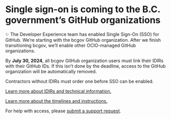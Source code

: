 # Single sign-on is coming to the B.C. government’s GitHub organizations 

:sparkles: The Developer Experience team has enabled Single Sign-On (SSO) for GitHub. We’re starting with the bcgov GitHub organization. After we finish transitioning bcgov, we’ll enable other OCIO-managed GitHub organizations.

By **July 30, 2024**, all bcgov GitHub organization users must link their IDIRs with their GitHub IDs. If this isn’t done by the deadline, access to the GitHub organization will be automatically removed. 

Contractors without IDIRs must order one before SSO can be enabled.

[Learn more about IDIRs and technical information.](https://developer.gov.bc.ca/docs/default/component/bc-developer-guide/use-github-in-bcgov/github-transition-guide?utm_source=guide-idir&utm_medium=github&utm_campaign=bcgov-readme#idirs)

[Learn more about the timelines and instructions.](https://developer.gov.bc.ca/docs/default/component/bc-developer-guide/use-github-in-bcgov/bc-government-organizations-in-github/#the-changes)

For help with access, please [submit a support request](https://citz-do.atlassian.net/servicedesk/customer/portal/2). 
